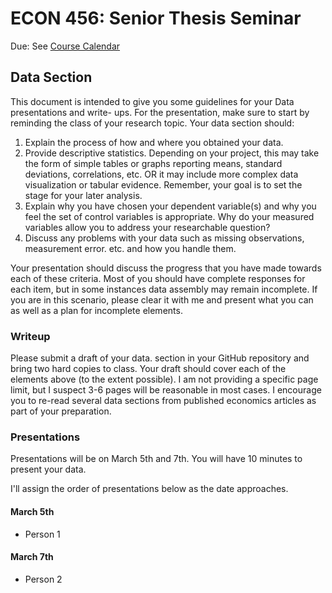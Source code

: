 # ECON 456: Senior Thesis Seminar

Due: See [Course Calendar](../README.md)

## Data Section

This document is intended to give you some guidelines for your Data presentations and write-
ups. For the presentation, make sure to start by reminding the class of your research topic. Your
data section should:

1. Explain the process of how and where you obtained your data.
2. Provide descriptive statistics. Depending on your project, this may take the form of simple
tables or graphs reporting means, standard deviations, correlations, etc. OR it may include more
complex data visualization or tabular evidence. Remember, your goal is to set the stage for your
later analysis.
3. Explain why you have chosen your dependent variable(s) and why you feel the set of control
variables is appropriate. Why do your measured variables allow you to address your researchable
question?
4. Discuss any problems with your data such as missing observations, measurement error. etc.
and how you handle them.

Your presentation should discuss the progress that you have made towards each of these criteria.
Most of you should have complete responses for each item, but in some instances data assembly
may remain incomplete. If you are in this scenario, please clear it with me and present what you
can as well as a plan for incomplete elements.

###  Writeup

Please submit a draft of your data. 
section in your GitHub repository and bring two hard copies to class. Your draft should cover each of the elements
above (to the extent possible). I am not providing a specific page limit, but I suspect 3-6 pages will
be reasonable in most cases. I encourage you to re-read several data sections from published
economics articles as part of your preparation.

### Presentations

Presentations will be on March 5th and 7th. You will have 10 minutes to present your data. 

I'll assign the order of presentations below as the date approaches. 

#### March 5th

- Person 1

#### March 7th

- Person 2